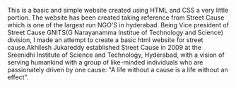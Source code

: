 This is a basic and simple website created using HTML and CSS a very little portion. The website has been created taking reference from  Street Cause which is one of the largest run NGO'S in hyderabad. Being Vice president of Street Cause GNITS(G Narayanamma Institue of Technology and Science) division, I made an attempt to create a basic html website for street cause.Akhilesh Jukareddy established Street Cause in 2009 at the Sreenidhi Institute of Science and Technology, Hyderabad, with a vision of serving humankind with a group of like-minded individuals who are passionately driven by one cause: "A life without a cause is a life without an effect". 
